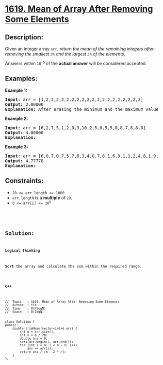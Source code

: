 # [1619. Mean of Array After Removing Some Elements](https://leetcode.com/problems/mean-of-array-after-removing-some-elements/)


## Description:

<p>Given an integer array <code>arr</code>, return <em>the mean of the remaining integers after removing the smallest <code>5%</code> and the largest <code>5%</code> of the elements.</em></p>

<p>Answers within <code>10<sup>-5</sup></code> of the <strong>actual answer</strong> will be considered accepted.</p>


## Examples:

<strong>Example 1:</strong>
<pre>
<strong>Input:</strong> arr = [1,2,2,2,2,2,2,2,2,2,2,2,2,2,2,2,2,2,2,3]
<strong>Output:</strong> 2.00000
<strong>Explanation:</strong> After erasing the minimum and the maximum values of this array, all elements are equal to 2, so the mean is 2.
</pre>

<strong>Example 2:</strong>
<pre>
<strong>Input:</strong> arr = [6,2,7,5,1,2,0,3,10,2,5,0,5,5,0,8,7,6,8,0]
<strong>Output:</strong> 4.00000
<strong>Explanation:</strong>
</pre>

<strong>Example 3:</strong>
<pre>
<strong>Input:</strong> arr = [6,0,7,0,7,5,7,8,3,4,0,7,8,1,6,8,1,1,2,4,8,1,9,5,4,3,8,5,10,8,6,6,1,0,6,10,8,2,3,4]
<strong>Output:</strong> 4.77778
<strong>Explanation:</strong> 
</pre>


## Constraints:

<ul>
    <li><code>20 &lt;= arr.length &lt;= 1000</code></li>
    <li><code>arr.length</code> is a <strong>multiple</strong> of <code>20</code>.</li>
    <li><code>0 &lt;= arr[i] &lt;= 10<sup>5</sup></li>
</ul>


## Solution:

<strong>Logical Thinking</strong>
<p><strong>Sort</strong> the array and calculate the sum within the required range.</p>


<strong>C++</strong>

```
//  Topic   : 1619. Mean of Array After Removing Some Elements
//  Author  : YCX
//  Time    : O(NlogN)
//  Space   : O(1ogN)


class Solution {
public:
    double trimMean(vector<int>& arr) {
        int m = arr.size();
        int n = m / 20;
        double ans = 0;
        sort(arr.begin(), arr.end());
        for (int i = n; i < m - n; i++)
            ans += arr[i];
        return ans / (m - 2 * n);
    }
};
```